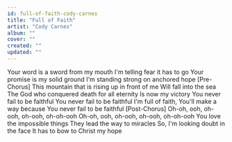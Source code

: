 ```yaml
---
id: full-of-faith-cody-carnes
title: "Full of Faith"
artist: "Cody Carnes"
album: ""
cover: ""
created: ""
updated: ""
---
```


Your word is a sword from my mouth
I'm telling fear it has to go
Your promise is my solid ground
I'm standing strong on anchored hope
[Pre-Chorus]
This mountain that is rising up in front of me
Will fall into the sea
The God who conquered death for all eternity
Is now my victory
You never fail to be faithful
You never fail to be faithful
I'm full of faith, You'll make a way because
You never fail to be faithful
[Post-Chorus]
Oh-oh, ooh, oh-ooh, oh-ooh, oh-oh-ooh
Oh-oh, ooh, oh-ooh, oh-ooh, oh-oh-ooh
You love the impossible things
They lead the way to miracles
So, I'm looking doubt in the face
It has to bow to Christ my hope